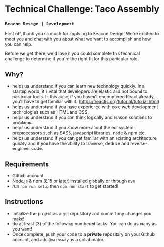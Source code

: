 # Technical Challenge: Taco Assembly
### `Beacon Design | Development`

First off, thank you so much for applying to Beacon Design! We're excited to meet you and chat with you about what we want to accomplish and how you can help.

Before we get there, we'd love if you could complete this technical challenge to determine if you're the right fit for this particular role.

## Why?
- helps us understand if you can learn new technology quickly. In a startup world, it's vital that developers are elastic and not bound to particular tools. In this case, if you haven't encountered React already, you'll have to get familiar with it. (https://reactjs.org/tutorial/tutorial.html)
- helps us understand if you have experience with core web development technologies such as HTML and CSS.
- helps us understand if you can think logically and reason solutions to problems.
- helps us understand if you know more about the ecosystem: preprocessors such as SASS, javascript libraries, node & npm etc.
- helps us understand if you can get familiar with an existing architecture quickly and if you have the ability to traverse, deduce and reverse-engineer code.

## Requirements
- Github account
- Node.js & npm (8.15 or later) installed globally or through `nvm`
- run `npm run setup` then `npm run start` to get started!

## Instructions
- Initialize the project as a `git` repository and commit any changes you make!
- do at-least (3) of the following numbered tasks. You can do as many as you want!
- Once complete, push your code to a **private** repository on your Github account, and add `@yashsway` as a collaborator.

<!-- ADD TASKS HERE -->